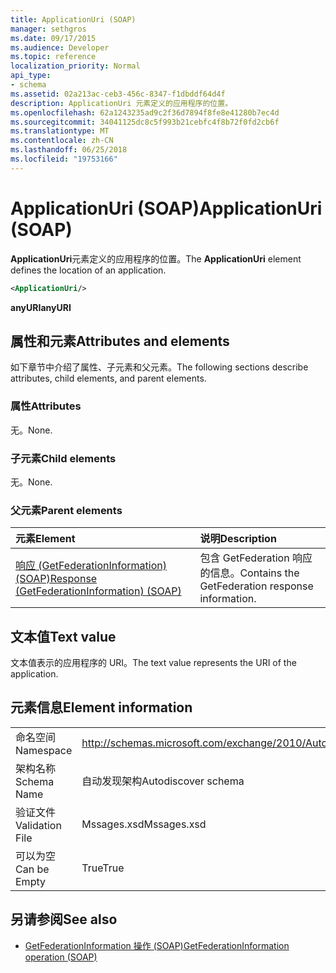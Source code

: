 ```yaml
---
title: ApplicationUri (SOAP)
manager: sethgros
ms.date: 09/17/2015
ms.audience: Developer
ms.topic: reference
localization_priority: Normal
api_type:
- schema
ms.assetid: 02a213ac-ceb3-456c-8347-f1dbddf64d4f
description: ApplicationUri 元素定义的应用程序的位置。
ms.openlocfilehash: 62a1243235ad9c2f36d7894f8fe8e41280b7ec4d
ms.sourcegitcommit: 34041125dc8c5f993b21cebfc4f8b72f0fd2cb6f
ms.translationtype: MT
ms.contentlocale: zh-CN
ms.lasthandoff: 06/25/2018
ms.locfileid: "19753166"
---
```

# <a name="applicationuri-soap"></a><span data-ttu-id="d4292-103">ApplicationUri (SOAP)</span><span class="sxs-lookup"><span data-stu-id="d4292-103">ApplicationUri (SOAP)</span></span>

<span data-ttu-id="d4292-104">**ApplicationUri**元素定义的应用程序的位置。</span><span class="sxs-lookup"><span data-stu-id="d4292-104">The **ApplicationUri** element defines the location of an application.</span></span> 
  
```XML
<ApplicationUri/>
```

 <span data-ttu-id="d4292-105">**anyURI**</span><span class="sxs-lookup"><span data-stu-id="d4292-105">**anyURI**</span></span>
## <a name="attributes-and-elements"></a><span data-ttu-id="d4292-106">属性和元素</span><span class="sxs-lookup"><span data-stu-id="d4292-106">Attributes and elements</span></span>

<span data-ttu-id="d4292-107">如下章节中介绍了属性、子元素和父元素。</span><span class="sxs-lookup"><span data-stu-id="d4292-107">The following sections describe attributes, child elements, and parent elements.</span></span>
  
### <a name="attributes"></a><span data-ttu-id="d4292-108">属性</span><span class="sxs-lookup"><span data-stu-id="d4292-108">Attributes</span></span>

<span data-ttu-id="d4292-109">无。</span><span class="sxs-lookup"><span data-stu-id="d4292-109">None.</span></span>
  
### <a name="child-elements"></a><span data-ttu-id="d4292-110">子元素</span><span class="sxs-lookup"><span data-stu-id="d4292-110">Child elements</span></span>

<span data-ttu-id="d4292-111">无。</span><span class="sxs-lookup"><span data-stu-id="d4292-111">None.</span></span>
  
### <a name="parent-elements"></a><span data-ttu-id="d4292-112">父元素</span><span class="sxs-lookup"><span data-stu-id="d4292-112">Parent elements</span></span>

|<span data-ttu-id="d4292-113">**元素**</span><span class="sxs-lookup"><span data-stu-id="d4292-113">**Element**</span></span>|<span data-ttu-id="d4292-114">**说明**</span><span class="sxs-lookup"><span data-stu-id="d4292-114">**Description**</span></span>|
|:-----|:-----|
|[<span data-ttu-id="d4292-115">响应 (GetFederationInformation) (SOAP)</span><span class="sxs-lookup"><span data-stu-id="d4292-115">Response (GetFederationInformation) (SOAP)</span></span>](response-getfederationinformationsoap.md) <br/> |<span data-ttu-id="d4292-116">包含 GetFederation 响应的信息。</span><span class="sxs-lookup"><span data-stu-id="d4292-116">Contains the GetFederation response information.</span></span>  <br/> |
   
## <a name="text-value"></a><span data-ttu-id="d4292-117">文本值</span><span class="sxs-lookup"><span data-stu-id="d4292-117">Text value</span></span>

<span data-ttu-id="d4292-118">文本值表示的应用程序的 URI。</span><span class="sxs-lookup"><span data-stu-id="d4292-118">The text value represents the URI of the application.</span></span>
  
## <a name="element-information"></a><span data-ttu-id="d4292-119">元素信息</span><span class="sxs-lookup"><span data-stu-id="d4292-119">Element information</span></span>

|||
|:-----|:-----|
|<span data-ttu-id="d4292-120">命名空间</span><span class="sxs-lookup"><span data-stu-id="d4292-120">Namespace</span></span>  <br/> |http://schemas.microsoft.com/exchange/2010/Autodiscover  <br/> |
|<span data-ttu-id="d4292-121">架构名称</span><span class="sxs-lookup"><span data-stu-id="d4292-121">Schema Name</span></span>  <br/> |<span data-ttu-id="d4292-122">自动发现架构</span><span class="sxs-lookup"><span data-stu-id="d4292-122">Autodiscover schema</span></span>  <br/> |
|<span data-ttu-id="d4292-123">验证文件</span><span class="sxs-lookup"><span data-stu-id="d4292-123">Validation File</span></span>  <br/> |<span data-ttu-id="d4292-124">Mssages.xsd</span><span class="sxs-lookup"><span data-stu-id="d4292-124">Mssages.xsd</span></span>  <br/> |
|<span data-ttu-id="d4292-125">可以为空</span><span class="sxs-lookup"><span data-stu-id="d4292-125">Can be Empty</span></span>  <br/> |<span data-ttu-id="d4292-126">True</span><span class="sxs-lookup"><span data-stu-id="d4292-126">True</span></span>  <br/> |
   
## <a name="see-also"></a><span data-ttu-id="d4292-127">另请参阅</span><span class="sxs-lookup"><span data-stu-id="d4292-127">See also</span></span>

- [<span data-ttu-id="d4292-128">GetFederationInformation 操作 (SOAP)</span><span class="sxs-lookup"><span data-stu-id="d4292-128">GetFederationInformation operation (SOAP)</span></span>](getfederationinformation-operation-soap.md)

